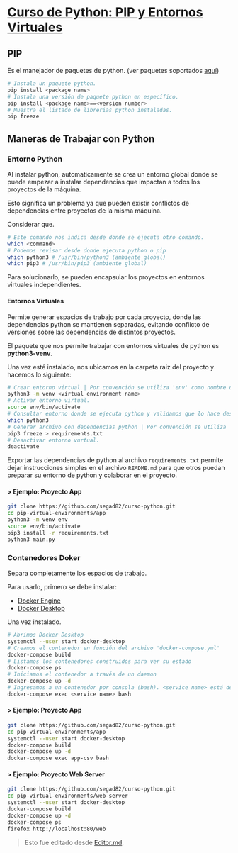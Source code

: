 # [Curso de Python: PIP y Entornos Virtuales](https://platzi.com/cursos/python-pip/)

## PIP
Es el manejador de paquetes de python. (ver paquetes soportados [aquí](https://pypi.org/))

```sh
# Instala un paquete python.
pip install <package name>
# Instala una versión de paquete python en específico.
pip install <package name>==<version number>
# Muestra el listado de librerias python instaladas.
pip freeze
```
## Maneras de Trabajar con Python
### Entorno Python
Al instalar python, automaticamente se crea un entorno global donde se puede empezar a instalar dependencias que impactan a todos los proyectos de la máquina.

Esto significa un problema ya que pueden existir conflictos de dependencias entre proyectos de la misma máquina.

Considerar que.
```sh
# Este comando nos indica desde donde se ejecuta otro comando.
which <command>
# Podemos revisar desde donde ejecuta python o pip
which python3 # /usr/bin/python3 (ambiente global)
which pip3 # /usr/bin/pip3 (ambiente global)
```
Para solucionarlo, se pueden encapsular los proyectos en entornos virtuales independientes.
#### Entornos Virtuales
Permite generar espacios de trabajo por cada proyecto, donde las dependencias python se mantienen separadas, evitando conflicto de versiones sobre las dependencias de distintos proyectos.

El paquete que nos permite trabajar con entornos virtuales de python es **python3-venv**.

Una vez esté instalado, nos ubicamos en la carpeta raiz del proyecto y hacemos lo siguiente:
```sh
# Crear entorno virtual | Por convención se utiliza 'env' como nombre de entorno virtual.
python3 -m venv <virtual environment name>
# Activar entorno virtual.
source env/bin/activate
# Consultar entorno donde se ejecuta python y validamos que lo hace desde el virtual.
which python3
# Generar archivo con dependencias python | Por convención se utiliza 'requirements.txt'
pip3 freeze > requirements.txt
# Desactivar entorno vurtual.
deactivate
```
Exportar las dependencias de python al archivo `requirements.txt` permite dejar instrucciones simples en el archivo `README.md` para que otros puedan preparar su entorno de python y colaborar en el proyecto.
#### > Ejemplo: Proyecto App
```sh
git clone https://github.com/segad82/curso-python.git
cd pip-virtual-environments/app
python3 -m venv env
source env/bin/activate
pip3 install -r requirements.txt
python3 main.py
```
### Contenedores Doker
Separa completamente los espacios de trabajo.

Para usarlo, primero se debe instalar:
- [Docker Engine](https://docs.docker.com/engine/install/debian/)
- [Docker Desktop](https://docs.docker.com/desktop/install/ubuntu/)

Una vez instalado.
```sh
# Abrimos Docker Desktop
systemctl --user start docker-desktop
# Creamos el contenedor en función del archivo 'docker-compose.yml'
docker-compose build
# Listamos los contenedores construidos para ver su estado
docker-compose ps
# Iniciamos el contenedor a través de un daemon
docker-compose up -d
# Ingresamos a un contenedor por consola (bash). <service name> está definido en el archivo 'docker-compose.yml'
docker-compose exec <service name> bash
```
#### > Ejemplo: Proyecto App
```sh
git clone https://github.com/segad82/curso-python.git
cd pip-virtual-environments/app
systemctl --user start docker-desktop
docker-compose build
docker-compose up -d
docker-compose exec app-csv bash
```
#### > Ejemplo: Proyecto Web Server
```sh
git clone https://github.com/segad82/curso-python.git
cd pip-virtual-environments/web-server
systemctl --user start docker-desktop
docker-compose build
docker-compose up -d
docker-compose ps
firefox http://localhost:80/web
```
> Esto fue editado desde [Editor.md](https://pandao.github.io/editor.md/en.html).